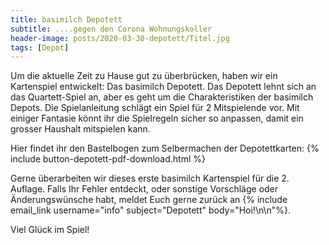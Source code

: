 ```yaml
---
title: basimilch Depotett
subtitle: ....gegen den Corona Wohnungskoller
header-image: posts/2020-03-30-depotett/Titel.jpg
tags: [Depot]
---
```


Um die aktuelle Zeit zu Hause gut zu überbrücken, haben wir ein Kartenspiel entwickelt: Das basimilch Depotett. 
Das Depotett lehnt sich an das Quartett-Spiel an, aber es geht um die Charakteristiken der basimilch Depots. 
Die Spielanleitung schlägt ein Spiel für 2 Mitspielende vor. Mit einiger Fantasie könnt ihr die Spielregeln sicher  so anpassen, 
damit ein grosser Haushalt mitspielen kann.

Hier findet ihr den Bastelbogen zum Selbermachen der Depotettkarten: {% include button-depotett-pdf-download.html %}

Gerne überarbeiten wir dieses erste basimilch Kartenspiel für die 2. Auflage. Falls Ihr Fehler entdeckt, oder sonstige Vorschläge oder Änderungswünsche habt, meldet Euch gerne zurück an {% include email_link username="info" subject="Depotett" body="Hoi!\n\n"%}. 

Viel Glück im Spiel!

